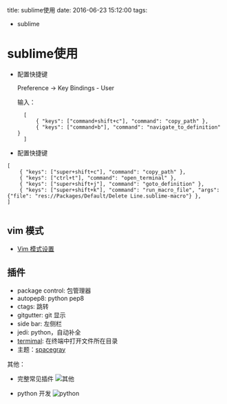 title: sublime使用
date: 2016-06-23 15:12:00
tags:
- sublime

# sublime使用

* 配置快捷键

	Preference -> Key Bindings - User
	
	输入：
	
		[
		    { "keys": ["command+shift+c"], "command": "copy_path" },
		    { "keys": ["command+b"], "command": "navigate_to_definition" }
		]
		
* 配置快捷键

```
[
    { "keys": ["super+shift+c"], "command": "copy_path" },
    { "keys": ["ctrl+t"], "command": "open_terminal" },
    { "keys": ["super+shift+j"], "command": "goto_definition" },
    { "keys": ["super+shift+k"], "command": "run_macro_file", "args": {"file": "res://Packages/Default/Delete Line.sublime-macro"} },
]


```
	
## vim 模式

* [Vim 模式设置](http://www.cnblogs.com/zuike/p/4402022.html)

## 插件

* package control: 包管理器
* autopep8: python pep8
* ctags: 跳转
* gitgutter: git 显示
* side bar: 左侧栏
* jedi: python，自动补全
* [termimal](https://github.com/wbond/sublime_terminal): 在终端中打开文件所在目录
* 主题：[spacegray](https://github.com/kkga/spacegray)


其他：

* 完整常见插件
![其他](http://ww1.sinaimg.cn/large/616fb088gw1fa0o9t1ei3j20ou0u0grk.jpg)

* python 开发
![python](http://ww1.sinaimg.cn/large/616fb088gy1fh6sahi6lqj21180mq7bq.jpg)

